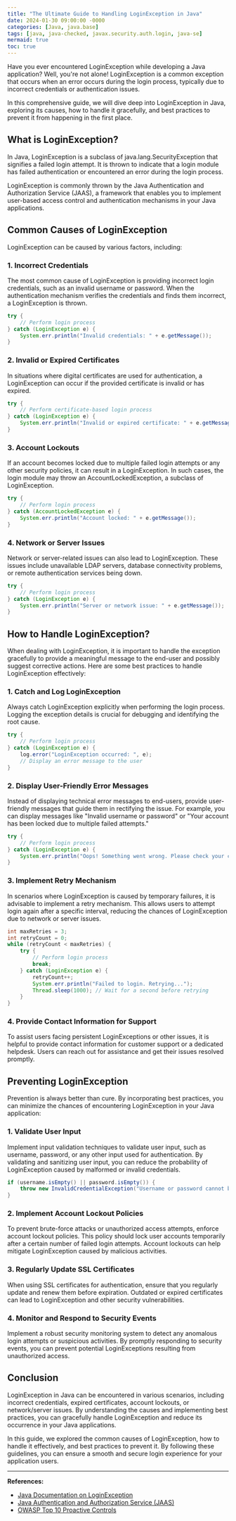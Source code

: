 ```yaml
---
title: "The Ultimate Guide to Handling LoginException in Java"
date: 2024-01-30 09:00:00 -0000
categories: [Java, java.base]
tags: [java, java-checked, javax.security.auth.login, java-se]
mermaid: true
toc: true
---
```



Have you ever encountered LoginException while developing a Java application? Well, you're not alone! LoginException is a common exception that occurs when an error occurs during the login process, typically due to incorrect credentials or authentication issues.

In this comprehensive guide, we will dive deep into LoginException in Java, exploring its causes, how to handle it gracefully, and best practices to prevent it from happening in the first place.

## What is LoginException?

In Java, LoginException is a subclass of java.lang.SecurityException that signifies a failed login attempt. It is thrown to indicate that a login module has failed authentication or encountered an error during the login process.

LoginException is commonly thrown by the Java Authentication and Authorization Service (JAAS), a framework that enables you to implement user-based access control and authentication mechanisms in your Java applications.

## Common Causes of LoginException

LoginException can be caused by various factors, including:

### 1. Incorrect Credentials

The most common cause of LoginException is providing incorrect login credentials, such as an invalid username or password. When the authentication mechanism verifies the credentials and finds them incorrect, a LoginException is thrown.

```java
try {
    // Perform login process
} catch (LoginException e) {
    System.err.println("Invalid credentials: " + e.getMessage());
}
```

### 2. Invalid or Expired Certificates

In situations where digital certificates are used for authentication, a LoginException can occur if the provided certificate is invalid or has expired.

```java
try {
    // Perform certificate-based login process
} catch (LoginException e) {
    System.err.println("Invalid or expired certificate: " + e.getMessage());
}
```

### 3. Account Lockouts

If an account becomes locked due to multiple failed login attempts or any other security policies, it can result in a LoginException. In such cases, the login module may throw an AccountLockedException, a subclass of LoginException.

```java
try {
    // Perform login process
} catch (AccountLockedException e) {
    System.err.println("Account locked: " + e.getMessage());
}
```

### 4. Network or Server Issues

Network or server-related issues can also lead to LoginException. These issues include unavailable LDAP servers, database connectivity problems, or remote authentication services being down.

```java
try {
    // Perform login process
} catch (LoginException e) {
    System.err.println("Server or network issue: " + e.getMessage());
}
```

## How to Handle LoginException?

When dealing with LoginException, it is important to handle the exception gracefully to provide a meaningful message to the end-user and possibly suggest corrective actions. Here are some best practices to handle LoginException effectively:

### 1. Catch and Log LoginException

Always catch LoginException explicitly when performing the login process. Logging the exception details is crucial for debugging and identifying the root cause.

```java
try {
    // Perform login process
} catch (LoginException e) {
    log.error("LoginException occurred: ", e);
    // Display an error message to the user
}
```

### 2. Display User-Friendly Error Messages

Instead of displaying technical error messages to end-users, provide user-friendly messages that guide them in rectifying the issue. For example, you can display messages like "Invalid username or password" or "Your account has been locked due to multiple failed attempts."

```java
try {
    // Perform login process
} catch (LoginException e) {
    System.err.println("Oops! Something went wrong. Please check your credentials and try again.");
}
```

### 3. Implement Retry Mechanism

In scenarios where LoginException is caused by temporary failures, it is advisable to implement a retry mechanism. This allows users to attempt login again after a specific interval, reducing the chances of LoginException due to network or server issues.

```java
int maxRetries = 3;
int retryCount = 0;
while (retryCount < maxRetries) {
    try {
        // Perform login process
        break;
    } catch (LoginException e) {
        retryCount++;
        System.err.println("Failed to login. Retrying...");
        Thread.sleep(1000); // Wait for a second before retrying
    }
}
```

### 4. Provide Contact Information for Support

To assist users facing persistent LoginExceptions or other issues, it is helpful to provide contact information for customer support or a dedicated helpdesk. Users can reach out for assistance and get their issues resolved promptly.

## Preventing LoginException

Prevention is always better than cure. By incorporating best practices, you can minimize the chances of encountering LoginException in your Java application:

### 1. Validate User Input

Implement input validation techniques to validate user input, such as username, password, or any other input used for authentication. By validating and sanitizing user input, you can reduce the probability of LoginException caused by malformed or invalid credentials.

```java
if (username.isEmpty() || password.isEmpty()) {
    throw new InvalidCredentialException("Username or password cannot be empty.");
}
```

### 2. Implement Account Lockout Policies

To prevent brute-force attacks or unauthorized access attempts, enforce account lockout policies. This policy should lock user accounts temporarily after a certain number of failed login attempts. Account lockouts can help mitigate LoginException caused by malicious activities.

### 3. Regularly Update SSL Certificates

When using SSL certificates for authentication, ensure that you regularly update and renew them before expiration. Outdated or expired certificates can lead to LoginException and other security vulnerabilities.

### 4. Monitor and Respond to Security Events

Implement a robust security monitoring system to detect any anomalous login attempts or suspicious activities. By promptly responding to security events, you can prevent potential LoginExceptions resulting from unauthorized access.

## Conclusion

LoginException in Java can be encountered in various scenarios, including incorrect credentials, expired certificates, account lockouts, or network/server issues. By understanding the causes and implementing best practices, you can gracefully handle LoginException and reduce its occurrence in your Java applications.

In this guide, we explored the common causes of LoginException, how to handle it effectively, and best practices to prevent it. By following these guidelines, you can ensure a smooth and secure login experience for your application users.

---

**References:**

- [Java Documentation on LoginException](https://docs.oracle.com/en/java/javase/11/docs/api/java.base/javax/security/auth/login/LoginException.html)
- [Java Authentication and Authorization Service (JAAS)](https://docs.oracle.com/en/java/javase/11/security/java-authentication-and-authorization-service-jaas.html)
- [OWASP Top 10 Proactive Controls](https://owasp.org/www-project-proactive-controls/v3/en/v3.00/authentication-and-session-management)
